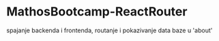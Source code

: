 # MathosBootcamp-ReactRouter
spajanje backenda i frontenda, routanje i pokazivanje data baze u 'about'
